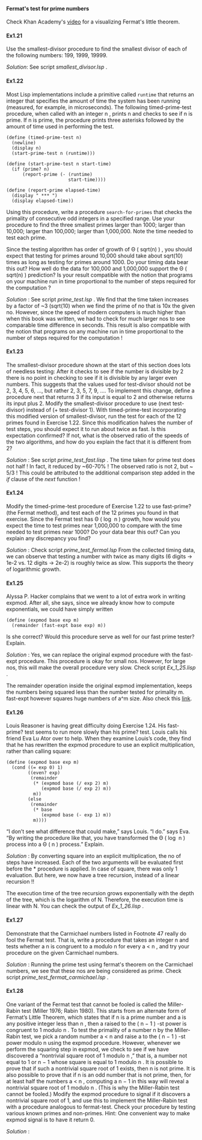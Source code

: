 #### Fermat's test for prime numbers

Check Khan Academy's [video](https://www.khanacademy.org/computing/computer-science/cryptography/random-algorithms-probability/v/fermat-s-little-theorem-visualization) for a visualizing Fermat's little theorem.


#### Ex1.21

Use the smallest-divisor procedure to find the smallest divisor of each of the following numbers: 199, 1999, 19999.

_Solution_: See script _smallest_divisor.lsp_ .

#### Ex1.22

Most Lisp implementations include a primitive called `runtime` that returns an integer that specifies the amount of time the system has been running (measured, for example, in microseconds). The following timed-prime-test procedure, when called with an integer n , prints n and checks to see if n is prime. If n is prime, the procedure prints three asterisks followed by the amount of time used in performing the test.
```
(define (timed-prime-test n)
  (newline)
  (display n)
  (start-prime-test n (runtime)))

(define (start-prime-test n start-time)
  (if (prime? n)
      (report-prime (- (runtime) 
                       start-time))))

(define (report-prime elapsed-time)
  (display " *** ")
  (display elapsed-time))
```

Using this procedure, write a procedure `search-for-primes` that checks the primality of consecutive odd integers in a specified range. Use your procedure to find the three smallest primes larger than 1000; larger than 10,000; larger than 100,000; larger than 1,000,000. Note the time needed to test each prime. 

Since the testing algorithm has order of growth of Θ ( sqrt(n) ) , you should expect that testing for primes around 10,000 should take about sqrt(10) times as long as testing for primes around 1000. Do your timing data bear this out? How well do the data for 100,000 and 1,000,000 support the Θ ( sqrt(n) ) prediction? Is your result compatible with the notion that programs on your machine run in time proportional to the number of steps required for the computation ?

_Solution_ : See script _prime_test.lsp_ .
We find that the time taken increases by a factor of ~3 (sqrt(10) when we find the prime of no that is 10x the given no.
However, since the speed of modern computers is much higher than when this book was written, we had to check for much larger nos to see comparable time difference in seconds.
This result is also compatible with the notion that programs on any machine run in time proportional to the number of steps required for the computation !


#### Ex1.23

The smallest-divisor procedure shown at the start of this section does lots of needless testing: After it checks to see if the number is divisible by 2 there is no point in checking to see if it is divisible by any larger even numbers. This suggests that the values used for test-divisor should not be 2, 3, 4, 5, 6, …, but rather 2, 3, 5, 7, 9, …. To implement this change, define a procedure next that returns 3 if its input is equal to 2 and otherwise returns its input plus 2. Modify the smallest-divisor procedure to use (next test-divisor) instead of (+ test-divisor 1). With timed-prime-test incorporating this modified version of smallest-divisor, run the test for each of the 12 primes found in Exercise 1.22. Since this modification halves the number of test steps, you should expect it to run about twice as fast. Is this expectation confirmed? If not, what is the observed ratio of the speeds of the two algorithms, and how do you explain the fact that it is different from 2? 

_Solution_ :  See script _prime_test_fast.lisp_ .
The time taken for prime test does not half ! In fact, it reduced by ~60-70% !
The observed ratio is not 2, but ~ 5/3 ! This could be attributed to the additional comparison step added in the _if_ clause of the _next_ function !

#### Ex1.24

Modify the timed-prime-test procedure of Exercise 1.22 to use fast-prime? (the Fermat method), and test each of the 12 primes you found in that exercise. Since the Fermat test has Θ ( log ⁡ n ) growth, how would you expect the time to test primes near 1,000,000 to compare with the time needed to test primes near 1000? Do your data bear this out? Can you explain any discrepancy you find? 

_Solution_ : Check script _prime_test_fermal.lsp_
From the collected timing data, we can observe that testing a number with twice as many digits (6 digits -> 1e-2 vs. 12 digits -> 2e-2) is roughly twice as slow. This supports the theory of logarithmic growth.


#### Ex1.25

Alyssa P. Hacker complains that we went to a lot of extra work in writing expmod. After all, she says, since we already know how to compute exponentials, we could have simply written
```
(define (expmod base exp m)
  (remainder (fast-expt base exp) m))
```
Is she correct? Would this procedure serve as well for our fast prime tester? Explain. 

_Solution_ : Yes, we can replace the original expmod procedure with the fast-expt procedure. This procedure is okay for small nos. However, for large nos, this will make the overall procedure very slow. Check script _Ex_1_25.lisp_ .

The remainder operation inside the original expmod implementation, keeps the numbers being squared less than the number tested for primality m. fast-expt however squares huge numbers of a^m size. Also check this [link](https://codology.net/post/sicp-solution-exercise-1-25/).

#### Ex1.26

Louis Reasoner is having great difficulty doing Exercise 1.24. His fast-prime? test seems to run more slowly than his prime? test. Louis calls his friend Eva Lu Ator over to help. When they examine Louis’s code, they find that he has rewritten the expmod procedure to use an explicit multiplication, rather than calling square:
```
(define (expmod base exp m)
  (cond ((= exp 0) 1)
        ((even? exp)
         (remainder 
          (* (expmod base (/ exp 2) m)
             (expmod base (/ exp 2) m))
          m))
        (else
         (remainder 
          (* base 
             (expmod base (- exp 1) m))
          m))))
```
“I don’t see what difference that could make,” says Louis. “I do.” says Eva. “By writing the procedure like that, you have transformed the Θ ( log ⁡ n ) process into a Θ ( n ) process.” Explain.

_Solution_ : By converting square into an explicit multiplication, the no of steps have increased. Each of the two arguments will be evaluated first before the * procedure is applied. In case of square, there was only 1 evaluation. But here, we now have a tree recursion, instead of a linear recursion !!

The execution time of the tree recursion grows exponentially with the depth of the tree, which is the logarithm of N. Therefore, the execution time is linear with N. You can check the output of _Ex_1_26.lisp_ .

#### Ex1.27

Demonstrate that the Carmichael numbers listed in Footnote 47 really do fool the Fermat test. That is, write a procedure that takes an integer n and tests whether a n is congruent to a modulo n for every a < n , and try your procedure on the given Carmichael numbers.

_Solution_ : Running the prime test using fermat's theorem on the Carmichael numbers, we see that these nos are being considered as prime. Check script _prime_test_fermat_carmichael.lsp_ .


#### Ex1.28

One variant of the Fermat test that cannot be fooled is called the Miller-Rabin test (Miller 1976; Rabin 1980). This starts from an alternate form of Fermat’s Little Theorem, which states that if n is a prime number and a is any positive integer less than n , then a raised to the ( n − 1 ) -st power is congruent to 1 modulo n . To test the primality of a number n by the Miller-Rabin test, we pick a random number a < n and raise a to the ( n − 1 ) -st power modulo n using the expmod procedure. However, whenever we perform the squaring step in expmod, we check to see if we have discovered a “nontrivial square root of 1 modulo n ,” that is, a number not equal to 1 or n − 1 whose square is equal to 1 modulo n . It is possible to prove that if such a nontrivial square root of 1 exists, then n is not prime. It is also possible to prove that if n is an odd number that is not prime, then, for at least half the numbers a < n , computing a n − 1 in this way will reveal a nontrivial square root of 1 modulo n . (This is why the Miller-Rabin test cannot be fooled.) Modify the expmod procedure to signal if it discovers a nontrivial square root of 1, and use this to implement the Miller-Rabin test with a procedure analogous to fermat-test. Check your procedure by testing various known primes and non-primes. Hint: One convenient way to make expmod signal is to have it return 0.

_Solution_ : 